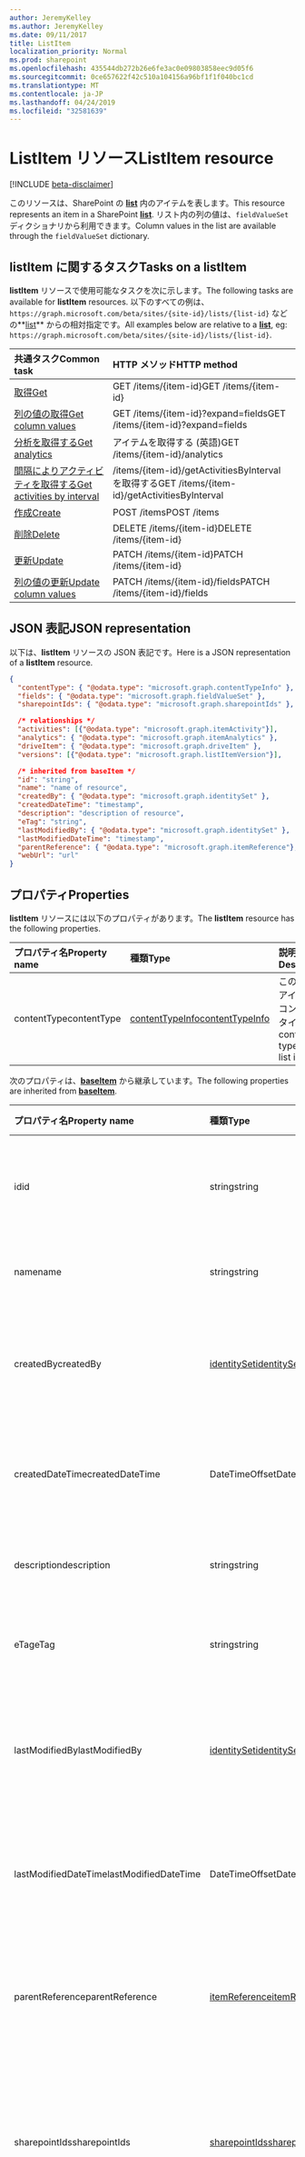 ```yaml
---
author: JeremyKelley
ms.author: JeremyKelley
ms.date: 09/11/2017
title: ListItem
localization_priority: Normal
ms.prod: sharepoint
ms.openlocfilehash: 435544db272b26e6fe3ac0e09803858eec9d05f6
ms.sourcegitcommit: 0ce657622f42c510a104156a96bf1f1f040bc1cd
ms.translationtype: MT
ms.contentlocale: ja-JP
ms.lasthandoff: 04/24/2019
ms.locfileid: "32581639"
---
```

# <a name="listitem-resource"></a><span data-ttu-id="f14ad-102">ListItem リソース</span><span class="sxs-lookup"><span data-stu-id="f14ad-102">ListItem resource</span></span>

[!INCLUDE [beta-disclaimer](../../includes/beta-disclaimer.md)]

<span data-ttu-id="f14ad-103">このリソースは、SharePoint の **[list][]** 内のアイテムを表します。</span><span class="sxs-lookup"><span data-stu-id="f14ad-103">This resource represents an item in a SharePoint **[list][]**.</span></span>
<span data-ttu-id="f14ad-104">リスト内の列の値は、`fieldValueSet` ディクショナリから利用できます。</span><span class="sxs-lookup"><span data-stu-id="f14ad-104">Column values in the list are available through the `fieldValueSet` dictionary.</span></span>

## <a name="tasks-on-a-listitem"></a><span data-ttu-id="f14ad-105">listItem に関するタスク</span><span class="sxs-lookup"><span data-stu-id="f14ad-105">Tasks on a listItem</span></span>

<span data-ttu-id="f14ad-106">**listItem** リソースで使用可能なタスクを次に示します。</span><span class="sxs-lookup"><span data-stu-id="f14ad-106">The following tasks are available for **listItem** resources.</span></span>
<span data-ttu-id="f14ad-107">以下のすべての例は、`https://graph.microsoft.com/beta/sites/{site-id}/lists/{list-id}` などの**[list][]** からの相対指定です。</span><span class="sxs-lookup"><span data-stu-id="f14ad-107">All examples below are relative to a **[list][]**, eg: `https://graph.microsoft.com/beta/sites/{site-id}/lists/{list-id}`.</span></span>

| <span data-ttu-id="f14ad-108">共通タスク</span><span class="sxs-lookup"><span data-stu-id="f14ad-108">Common task</span></span>                    | <span data-ttu-id="f14ad-109">HTTP メソッド</span><span class="sxs-lookup"><span data-stu-id="f14ad-109">HTTP method</span></span>
|:-------------------------------|:------------------------
| <span data-ttu-id="f14ad-110">[取得][]</span><span class="sxs-lookup"><span data-stu-id="f14ad-110">[Get][]</span></span>                        | <span data-ttu-id="f14ad-111">GET /items/{item-id}</span><span class="sxs-lookup"><span data-stu-id="f14ad-111">GET /items/{item-id}</span></span>
| <span data-ttu-id="f14ad-112">[列の値の取得][取得]</span><span class="sxs-lookup"><span data-stu-id="f14ad-112">[Get column values][Get]</span></span>       | <span data-ttu-id="f14ad-113">GET /items/{item-id}?expand=fields</span><span class="sxs-lookup"><span data-stu-id="f14ad-113">GET /items/{item-id}?expand=fields</span></span>
| <span data-ttu-id="f14ad-114">[分析を取得する][]</span><span class="sxs-lookup"><span data-stu-id="f14ad-114">[Get analytics][]</span></span>              | <span data-ttu-id="f14ad-115">アイテムを取得する (英語)</span><span class="sxs-lookup"><span data-stu-id="f14ad-115">GET /items/{item-id}/analytics</span></span>
| <span data-ttu-id="f14ad-116">[間隔によりアクティビティを取得する][]</span><span class="sxs-lookup"><span data-stu-id="f14ad-116">[Get activities by interval][]</span></span> | <span data-ttu-id="f14ad-117">/items/{item-id}/getActivitiesByInterval を取得する</span><span class="sxs-lookup"><span data-stu-id="f14ad-117">GET /items/{item-id}/getActivitiesByInterval</span></span>
| <span data-ttu-id="f14ad-118">[作成][]</span><span class="sxs-lookup"><span data-stu-id="f14ad-118">[Create][]</span></span>                     | <span data-ttu-id="f14ad-119">POST /items</span><span class="sxs-lookup"><span data-stu-id="f14ad-119">POST /items</span></span>
| <span data-ttu-id="f14ad-120">[削除][]</span><span class="sxs-lookup"><span data-stu-id="f14ad-120">[Delete][]</span></span>                     | <span data-ttu-id="f14ad-121">DELETE /items/{item-id}</span><span class="sxs-lookup"><span data-stu-id="f14ad-121">DELETE /items/{item-id}</span></span>
| <span data-ttu-id="f14ad-122">[更新][]</span><span class="sxs-lookup"><span data-stu-id="f14ad-122">[Update][]</span></span>                     | <span data-ttu-id="f14ad-123">PATCH /items/{item-id}</span><span class="sxs-lookup"><span data-stu-id="f14ad-123">PATCH /items/{item-id}</span></span>
| <span data-ttu-id="f14ad-124">[列の値の更新][更新]</span><span class="sxs-lookup"><span data-stu-id="f14ad-124">[Update column values][Update]</span></span> | <span data-ttu-id="f14ad-125">PATCH /items/{item-id}/fields</span><span class="sxs-lookup"><span data-stu-id="f14ad-125">PATCH /items/{item-id}/fields</span></span>

[取得]: ../api/listitem-get.md
[Get]: ../api/listitem-get.md
[分析を取得する]: ../api/itemanalytics-get.md
[Get analytics]: ../api/itemanalytics-get.md
[間隔によりアクティビティを取得する]: ../api/itemactivity-getbyinterval.md
[Get activities by interval]: ../api/itemactivity-getbyinterval.md
[作成]: ../api/listitem-create.md
[Create]: ../api/listitem-create.md
[削除]: ../api/listitem-delete.md
[Delete]: ../api/listitem-delete.md
[更新]: ../api/listitem-update.md
[Update]: ../api/listitem-update.md

## <a name="json-representation"></a><span data-ttu-id="f14ad-132">JSON 表記</span><span class="sxs-lookup"><span data-stu-id="f14ad-132">JSON representation</span></span>

<span data-ttu-id="f14ad-133">以下は、**listItem** リソースの JSON 表記です。</span><span class="sxs-lookup"><span data-stu-id="f14ad-133">Here is a JSON representation of a **listItem** resource.</span></span>

<!--{
  "blockType": "resource",
  "keyProperty": "id",
  "baseType": "microsoft.graph.baseItem",
  "@odata.type": "microsoft.graph.listItem"
}-->

```json
{
  "contentType": { "@odata.type": "microsoft.graph.contentTypeInfo" },
  "fields": { "@odata.type": "microsoft.graph.fieldValueSet" },
  "sharepointIds": { "@odata.type": "microsoft.graph.sharepointIds" },

  /* relationships */
  "activities": [{"@odata.type": "microsoft.graph.itemActivity"}],
  "analytics": { "@odata.type": "microsoft.graph.itemAnalytics" },
  "driveItem": { "@odata.type": "microsoft.graph.driveItem" },
  "versions": [{"@odata.type": "microsoft.graph.listItemVersion"}],

  /* inherited from baseItem */
  "id": "string",
  "name": "name of resource",
  "createdBy": { "@odata.type": "microsoft.graph.identitySet" },
  "createdDateTime": "timestamp",
  "description": "description of resource",
  "eTag": "string",
  "lastModifiedBy": { "@odata.type": "microsoft.graph.identitySet" },
  "lastModifiedDateTime": "timestamp",
  "parentReference": { "@odata.type": "microsoft.graph.itemReference"},
  "webUrl": "url"
}
```

## <a name="properties"></a><span data-ttu-id="f14ad-134">プロパティ</span><span class="sxs-lookup"><span data-stu-id="f14ad-134">Properties</span></span>

<span data-ttu-id="f14ad-135">**listItem** リソースには以下のプロパティがあります。</span><span class="sxs-lookup"><span data-stu-id="f14ad-135">The **listItem** resource has the following properties.</span></span>

| <span data-ttu-id="f14ad-136">プロパティ名</span><span class="sxs-lookup"><span data-stu-id="f14ad-136">Property name</span></span> | <span data-ttu-id="f14ad-137">種類</span><span class="sxs-lookup"><span data-stu-id="f14ad-137">Type</span></span>                | <span data-ttu-id="f14ad-138">説明</span><span class="sxs-lookup"><span data-stu-id="f14ad-138">Description</span></span>
|:--------------|:--------------------|:-------------------------------
| <span data-ttu-id="f14ad-139">contentType</span><span class="sxs-lookup"><span data-stu-id="f14ad-139">contentType</span></span>   | <span data-ttu-id="f14ad-140">[contentTypeInfo][]</span><span class="sxs-lookup"><span data-stu-id="f14ad-140">[contentTypeInfo][]</span></span> | <span data-ttu-id="f14ad-141">このリスト アイテムのコンテンツ タイプ</span><span class="sxs-lookup"><span data-stu-id="f14ad-141">The content type of this list item</span></span>

<span data-ttu-id="f14ad-142">次のプロパティは、**[baseItem][]** から継承しています。</span><span class="sxs-lookup"><span data-stu-id="f14ad-142">The following properties are inherited from **[baseItem][]**.</span></span>

| <span data-ttu-id="f14ad-143">プロパティ名</span><span class="sxs-lookup"><span data-stu-id="f14ad-143">Property name</span></span>        | <span data-ttu-id="f14ad-144">種類</span><span class="sxs-lookup"><span data-stu-id="f14ad-144">Type</span></span>              | <span data-ttu-id="f14ad-145">説明</span><span class="sxs-lookup"><span data-stu-id="f14ad-145">Description</span></span>
|:---------------------|:------------------|:----------------------------------
| <span data-ttu-id="f14ad-146">id</span><span class="sxs-lookup"><span data-stu-id="f14ad-146">id</span></span>                   | <span data-ttu-id="f14ad-147">string</span><span class="sxs-lookup"><span data-stu-id="f14ad-147">string</span></span>            | <span data-ttu-id="f14ad-p103">アイテムの一意識別子。読み取り専用です。</span><span class="sxs-lookup"><span data-stu-id="f14ad-p103">The unique identifier of the item. Read-only.</span></span>
| <span data-ttu-id="f14ad-150">name</span><span class="sxs-lookup"><span data-stu-id="f14ad-150">name</span></span>                 | <span data-ttu-id="f14ad-151">string</span><span class="sxs-lookup"><span data-stu-id="f14ad-151">string</span></span>            | <span data-ttu-id="f14ad-152">アイテムの名前/タイトル。</span><span class="sxs-lookup"><span data-stu-id="f14ad-152">The name / title of the item.</span></span>
| <span data-ttu-id="f14ad-153">createdBy</span><span class="sxs-lookup"><span data-stu-id="f14ad-153">createdBy</span></span>            | <span data-ttu-id="f14ad-154">[identitySet][]</span><span class="sxs-lookup"><span data-stu-id="f14ad-154">[identitySet][]</span></span>   | <span data-ttu-id="f14ad-155">このアイテムの作成者の ID です。</span><span class="sxs-lookup"><span data-stu-id="f14ad-155">Identity of the creator of this item.</span></span> <span data-ttu-id="f14ad-156">読み取り専用です。</span><span class="sxs-lookup"><span data-stu-id="f14ad-156">Read-only.</span></span>
| <span data-ttu-id="f14ad-157">createdDateTime</span><span class="sxs-lookup"><span data-stu-id="f14ad-157">createdDateTime</span></span>      | <span data-ttu-id="f14ad-158">DateTimeOffset</span><span class="sxs-lookup"><span data-stu-id="f14ad-158">DateTimeOffset</span></span>    | <span data-ttu-id="f14ad-p105">アイテムが作成された日時。読み取り専用です。</span><span class="sxs-lookup"><span data-stu-id="f14ad-p105">The date and time the item was created. Read-only.</span></span>
| <span data-ttu-id="f14ad-161">description</span><span class="sxs-lookup"><span data-stu-id="f14ad-161">description</span></span>          | <span data-ttu-id="f14ad-162">string</span><span class="sxs-lookup"><span data-stu-id="f14ad-162">string</span></span>            | <span data-ttu-id="f14ad-163">アイテムの説明テキストです。</span><span class="sxs-lookup"><span data-stu-id="f14ad-163">The descriptive text for the item.</span></span>
| <span data-ttu-id="f14ad-164">eTag</span><span class="sxs-lookup"><span data-stu-id="f14ad-164">eTag</span></span>                 | <span data-ttu-id="f14ad-165">string</span><span class="sxs-lookup"><span data-stu-id="f14ad-165">string</span></span>            | <span data-ttu-id="f14ad-p106">アイテムの ETag。読み取り専用です。</span><span class="sxs-lookup"><span data-stu-id="f14ad-p106">ETag for the item. Read-only.</span></span>                                                          |
| <span data-ttu-id="f14ad-168">lastModifiedBy</span><span class="sxs-lookup"><span data-stu-id="f14ad-168">lastModifiedBy</span></span>       | <span data-ttu-id="f14ad-169">[identitySet][]</span><span class="sxs-lookup"><span data-stu-id="f14ad-169">[identitySet][]</span></span>   | <span data-ttu-id="f14ad-170">このアイテムの最終変更者の ID です。</span><span class="sxs-lookup"><span data-stu-id="f14ad-170">Identity of the last modifier of this item.</span></span> <span data-ttu-id="f14ad-171">読み取り専用です。</span><span class="sxs-lookup"><span data-stu-id="f14ad-171">Read-only.</span></span>
| <span data-ttu-id="f14ad-172">lastModifiedDateTime</span><span class="sxs-lookup"><span data-stu-id="f14ad-172">lastModifiedDateTime</span></span> | <span data-ttu-id="f14ad-173">DateTimeOffset</span><span class="sxs-lookup"><span data-stu-id="f14ad-173">DateTimeOffset</span></span>    | <span data-ttu-id="f14ad-p108">アイテムが最後に変更された日時。読み取り専用です。</span><span class="sxs-lookup"><span data-stu-id="f14ad-p108">The date and time the item was last modified. Read-only.</span></span>
| <span data-ttu-id="f14ad-176">parentReference</span><span class="sxs-lookup"><span data-stu-id="f14ad-176">parentReference</span></span>      | <span data-ttu-id="f14ad-177">[itemReference][]</span><span class="sxs-lookup"><span data-stu-id="f14ad-177">[itemReference][]</span></span> | <span data-ttu-id="f14ad-p109">親の情報 (アイテムに親がある場合)。読み取り/書き込み。</span><span class="sxs-lookup"><span data-stu-id="f14ad-p109">Parent information, if the item has a parent. Read-write.</span></span>
| <span data-ttu-id="f14ad-180">sharepointIds</span><span class="sxs-lookup"><span data-stu-id="f14ad-180">sharepointIds</span></span>        | <span data-ttu-id="f14ad-181">[sharepointIds][]</span><span class="sxs-lookup"><span data-stu-id="f14ad-181">[sharepointIds][]</span></span> | <span data-ttu-id="f14ad-p110">SharePoint REST 互換性に役立つ識別子を返します。読み取り専用です。</span><span class="sxs-lookup"><span data-stu-id="f14ad-p110">Returns identifiers useful for SharePoint REST compatibility. Read-only.</span></span>
| <span data-ttu-id="f14ad-184">webUrl</span><span class="sxs-lookup"><span data-stu-id="f14ad-184">webUrl</span></span>               | <span data-ttu-id="f14ad-185">string (URL)</span><span class="sxs-lookup"><span data-stu-id="f14ad-185">string (url)</span></span>      | <span data-ttu-id="f14ad-p111">ブラウザーでアイテムを表示する URL。読み取り専用です。</span><span class="sxs-lookup"><span data-stu-id="f14ad-p111">URL that displays the item in the browser. Read-only.</span></span>

## <a name="relationships"></a><span data-ttu-id="f14ad-188">リレーションシップ</span><span class="sxs-lookup"><span data-stu-id="f14ad-188">Relationships</span></span>

 <span data-ttu-id="f14ad-189">**listItem** リソースには、他のリソースと次のような関係があります。</span><span class="sxs-lookup"><span data-stu-id="f14ad-189">The **listItem** resource has the following relationships to other resources.</span></span>

| <span data-ttu-id="f14ad-190">リレーションシップ名</span><span class="sxs-lookup"><span data-stu-id="f14ad-190">Relationship name</span></span> | <span data-ttu-id="f14ad-191">種類</span><span class="sxs-lookup"><span data-stu-id="f14ad-191">Type</span></span>                           | <span data-ttu-id="f14ad-192">説明</span><span class="sxs-lookup"><span data-stu-id="f14ad-192">Description</span></span>
|:------------------|:-------------------------------|:-------------------------------
| <span data-ttu-id="f14ad-193">アクティビティ</span><span class="sxs-lookup"><span data-stu-id="f14ad-193">activities</span></span>        | <span data-ttu-id="f14ad-194">[itemActivity][] コレクション</span><span class="sxs-lookup"><span data-stu-id="f14ad-194">[itemActivity][] collection</span></span>    | <span data-ttu-id="f14ad-195">このアイテムに対して行われた最近のアクティビティのリストです。</span><span class="sxs-lookup"><span data-stu-id="f14ad-195">The list of recent activities that took place on this item.</span></span>
| <span data-ttu-id="f14ad-196">analytics</span><span class="sxs-lookup"><span data-stu-id="f14ad-196">analytics</span></span>         | <span data-ttu-id="f14ad-197">[itemAnalytics][] リソース</span><span class="sxs-lookup"><span data-stu-id="f14ad-197">[itemAnalytics][] resource</span></span>     | <span data-ttu-id="f14ad-198">このアイテムに対して行われたビューアクティビティに関する分析。</span><span class="sxs-lookup"><span data-stu-id="f14ad-198">Analytics about the view activities that took place on this item.</span></span>
| <span data-ttu-id="f14ad-199">driveItem</span><span class="sxs-lookup"><span data-stu-id="f14ad-199">driveItem</span></span>         | <span data-ttu-id="f14ad-200">[driveItem][]</span><span class="sxs-lookup"><span data-stu-id="f14ad-200">[driveItem][]</span></span>                  | <span data-ttu-id="f14ad-201">ドキュメント ライブラリの場合、**driveItem** リレーションシップは listItem を **[driveItem][]** として公開します。</span><span class="sxs-lookup"><span data-stu-id="f14ad-201">For document libraries, the **driveItem** relationship exposes the listItem as a **[driveItem][]**</span></span>
| <span data-ttu-id="f14ad-202">フィールド</span><span class="sxs-lookup"><span data-stu-id="f14ad-202">fields</span></span>            | <span data-ttu-id="f14ad-203">[fieldValueSet][]</span><span class="sxs-lookup"><span data-stu-id="f14ad-203">[fieldValueSet][]</span></span>              | <span data-ttu-id="f14ad-204">このリスト アイテムの列セットの値です。</span><span class="sxs-lookup"><span data-stu-id="f14ad-204">The values of the columns set on this list item.</span></span>
| <span data-ttu-id="f14ad-205">versions</span><span class="sxs-lookup"><span data-stu-id="f14ad-205">versions</span></span>          | <span data-ttu-id="f14ad-206">[listItemVersion][] コレクション</span><span class="sxs-lookup"><span data-stu-id="f14ad-206">[listItemVersion][] collection</span></span> | <span data-ttu-id="f14ad-207">リスト アイテムの以前のバージョンのリスト。</span><span class="sxs-lookup"><span data-stu-id="f14ad-207">The list of previous versions of the list item.</span></span>

[baseItem]: baseitem.md
[contentTypeInfo]: contenttypeinfo.md
[driveItem]: driveitem.md
[fieldValueSet]: fieldvalueset.md
[identitySet]: identityset.md
[itemActivity]: itemactivity.md
[itemAnalytics]: itemanalytics.md
[itemReference]: itemreference.md
[list]: list.md
[listItemVersion]: listitemversion.md
[sharepointIds]: sharepointids.md

<!--
{
  "type": "#page.annotation",
  "description": "",
  "keywords": "",
  "section": "documentation",
  "tocPath": "Resources/ListItem",
  "tocBookmarks": {
    "ListItem": "#"
  },
  "suppressions": [
    "Error: /api-reference/beta/resources/listitem.md:\r\n      Exception processing links.\r\n    System.ArgumentException: Link Definition was null. Link text: !INCLUDE [beta-disclaimer](../../includes/beta-disclaimer.md)\r\n      at ApiDoctor.Validation.DocFile.get_LinkDestinations()\r\n      at ApiDoctor.Validation.DocSet.ValidateLinks(Boolean includeWarnings, String[] relativePathForFiles, IssueLogger issues, Boolean requireFilenameCaseMatch, Boolean printOrphanedFiles)"
  ]
}
-->

